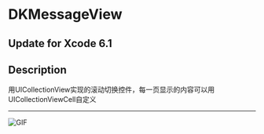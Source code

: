 DKMessageView
=============

Update for Xcode 6.1
---
## Description
用UICollectionView实现的滚动切换控件，每一页显示的内容可以用UICollectionViewCell自定义

---
![GIF](https://raw.githubusercontent.com/zhangao0086/DKMessageView/master/intro1.gif)